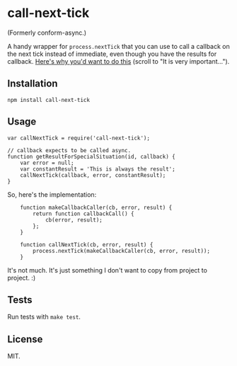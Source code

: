 call-next-tick
==============

(Formerly conform-async.)

A handy wrapper for `process.nextTick` that you can use to call a callback on the next tick instead of immediate, even though you have the results for callback. [Here's why you'd want to do this](http://nodejs.org/api/process.html#process_process_nexttick_callback) (scroll to "It is very important...").

Installation
------------

    npm install call-next-tick

Usage
-----
    var callNextTick = require('call-next-tick');

    // callback expects to be called async.
    function getResultForSpecialSituation(id, callback) {
    	var error = null;
    	var constantResult = 'This is always the result';
		callNextTick(callback, error, constantResult);
    }

So, here's the implementation:

		function makeCallbackCaller(cb, error, result) {
			return function callbackCall() {
				cb(error, result);
			};
		}

		function callNextTick(cb, error, result) {
			process.nextTick(makeCallbackCaller(cb, error, result));
		}

It's not much. It's just something I don't want to copy from project to project. :)

Tests
-----

Run tests with `make test`.

License
-------

MIT.
